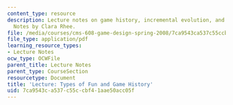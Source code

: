 ```yaml
---
content_type: resource
description: Lecture notes on game history, incremental evolution, and types of fun.
  Notes by Clara Rhee.
file: /media/courses/cms-608-game-design-spring-2008/7ca9543ca537c55ccbf41aae50acc05f_MITCMS_608s08_lec_notes04.pdf
file_type: application/pdf
learning_resource_types:
- Lecture Notes
ocw_type: OCWFile
parent_title: Lecture Notes
parent_type: CourseSection
resourcetype: Document
title: 'Lecture: Types of Fun and Game History'
uid: 7ca9543c-a537-c55c-cbf4-1aae50acc05f
---
```

